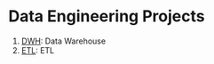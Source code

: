 # Data Engineering Projects

1. [DWH](https://github.com/currentco/data-analytics/tree/main/dwh): Data Warehouse
2. [ETL](https://github.com/currentco/data-analytics/tree/main/etl): ETL
